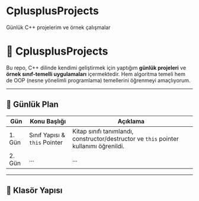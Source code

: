 # CplusplusProjects
Günlük C++ projelerim ve örnek çalışmalar

# 📘 CplusplusProjects

Bu repo, C++ dilinde kendimi geliştirmek için yaptığım **günlük projeleri** ve **örnek sınıf-temelli uygulamaları** içermektedir. Hem algoritma temeli hem de OOP (nesne yönelimli programlama) temellerini öğrenmeyi amaçlıyorum.

---

## 📅 Günlük Plan

| Gün | Konu Başlığı | Açıklama |
|-----|--------------|----------|
| 1. Gün | Sınıf Yapısı & `this` Pointer | Kitap sınıfı tanımlandı, constructor/destructor ve `this` pointer kullanımı öğrenildi. |
| 2. Gün | ... | ... |

---

## 📂 Klasör Yapısı
